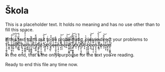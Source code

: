 # Škola
This is a placeholder text. It holds no meaning and has no use other than to fill this space.



If this text turns out to be problematic, please direct your problems to T̴̨̩̬͕̳̘͖̠̮̙̒̃͌̂́ḫ̵̻̺͌̓̄̎̊ȩ̶̱͉͚͎̗̱̲͐̂̇̌͂͋̾̑͝͝ͅr̴̢̺̟̖͕͂̈͒͝e̸͉̘͊͒͆͒̓̀͆̈́͘̚͝'̴̖̬͈̒̊̔̇̓̃͐s̷̫͙̪̻͋͆̆͗̓̇̽̓̓̚ ̶̢̛̩̂̐̈͑̑n̴̨̧̥̮͉̮͓̮̎ö̶̧̝̳̝̻̺́̊̽̐̆͛̓͐͋̂t̷̯͇̰̪̅̍͑͛͝h̴̨̙̱̲̩͇̩͑̋́i̷͈͔͈͇̱̬̻̼̍͆͌̿͂̏̕͜n̶̜̆͊̑̀͗̚͜͠g̸̰̼̤͇̒̑̈̓͐͆̅̀͊̕ ̵̨̥͍̥̪̻̗͍̺͆͘͜t̶̡̫̃͛̅̊͐͘ŏ̸̗̟̮̦̖̪̹͇̍̋̌̏͗͜ ̷̨͊̓̿̓͒̉̋͝b̸̲̯̫̯̙͍̊ë̶̛̥̫́͌́͒͗͗ͅ ̷̢̧̺̬̤͒̀s̷̨̯͒́̌͒̇̏̔̂ę̶̔̔̄̓̍͝ȩ̶͙͎̲̯̟̮̺̬̿́̿̃̀̀n̶̨͉̘͍̣̙̣̼͈͚̤̄̏ ̴̧̢̛͙̈͂̎̈̽͛͒̈́̚͝h̶̙̹̱̣͛̏e̴̘͂̃̎͠r̶͚̊̄̍̅͌͒̄̍͐͝ȩ̵̛͓̳͎͓̻͇̃̇̉͊͆́̕͠͠͠,̵̡͚̩̬̬̏͝ ̶̢̙̹̰̟̟̭͔͙̟͂͒̇̅̔͛̀͑͒͝ỳ̸̨̹̫̤̝̬̭͓̖͔͇̑͂̀̓͌̆ơ̷̭͕̂̆̄̉͂̀̔̃̾̃ṷ̸̢̦̖̍̓̑̎̆͂̔̾̂̏̚'̸̟̼̙̜͓̥͉̼͎͐̊̎̕v̷̛̞́̅̒̆̑̃̚ḛ̶̗̯̆̍̈́ ̴̧̙̗͍̤̤̞̮̟͉̉̒̉̈̇̈́̉b̵̡̼͈̥͔̮̭̺̃͋̕͝e̴̟̪̒̊̆͒̄͋̀̽͂͜͝e̶̢̧͙̹̤͈̿̃̎n̵̢͓̗̟̬̦̘͎̯̖̊͛̈́̒̇ͅ ̷̬̭̌͋͆̌̉́̓̂̈̏͝f̶̢͚̤̩͌̿̏ö̸̟̝ỏ̵͉̯̊̐̄̐̾̏̌͝l̴̺̯͎͓͋͘e̸̼͉̺̘̬͗̀̊̓d̷̢̢̛̞͚̰͇̱̹̥̅̄̽͐̅̎͜



In the end, that's the only purpouse for the text you're reading.



Ready to end this file any time now.
